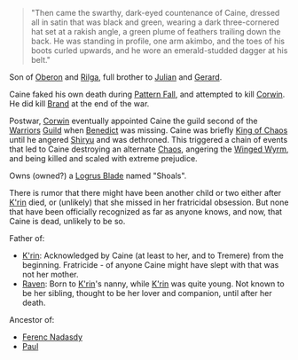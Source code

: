 >"Then came the swarthy, dark-eyed countenance of Caine, dressed all in satin that was black and green, wearing a dark three-cornered hat set at a rakish angle, a green plume of feathers trailing down the back.  He was standing in profile, one arm akimbo, and the toes of his boots curled upwards, and he wore an emerald-studded dagger at his belt."

Son of [Oberon](OberonOfDworkin) and [Rilga](RilgaQueenOfTremere), full brother to [Julian](JulianOfOberon) and [Gerard](GerardOfOberon).

Caine faked his own death during [Pattern Fall](PatternFall), and attempted to kill [Corwin](CorwinOfOberon).  He did kill [Brand](BrandOfOberon) at the end of the war.

Postwar, [Corwin](CorwinOfOberon) eventually appointed Caine the guild second of the [Warriors](WarriorsGuild) [Guild](ChaosGuilds) when [Benedict](BenedictOfOberon) was missing. Caine was briefly [King of Chaos](KingOfChaos) until he angered [Shiryu](RealmsMasterShiryu) and was dethroned.  This triggered a chain of events that led to Caine destroying an alternate [Chaos](CourtsOfChaos), angering the [Winged Wyrm](WingedWyrm), and being killed and scaled with extreme prejudice.

Owns (owned?) a [Logrus Blade](LogrusBlade) named "Shoals".

There is rumor that there might have been another child or two either after [K'rin](KrinOfCaine) died, or (unlikely) that she missed in her fratricidal obsession.  But none that have been officially recognized as far as anyone knows, and now, that Caine is dead, unlikely to be so.

Father of:
 + [K'rin](KrinOfCaine): Acknowledged by Caine (at least to her, and to Tremere) from the beginning. Fratricide - of anyone Caine might have slept with that was not her mother.
 + [Raven](RavenOfCaine): Born to [K'rin](KrinOfCaine)'s nanny, while [K'rin](KrinOfCaine) was quite young. Not known to be her sibling, thought to be her lover and companion, until after her death.
 
Ancestor of:
 + [Ferenc Nadasdy](FerencNadasdyOfRaven)
 + [Paul](PaulOfFerenc)
